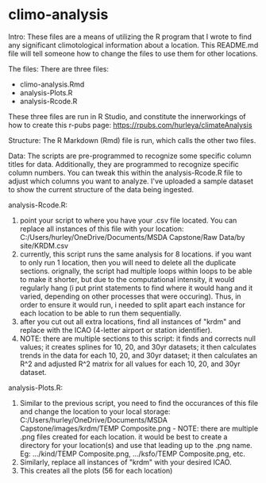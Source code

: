 # climo-analysis

Intro:
These files are a means of utilizing the R program that I wrote to find any significant climotological information about a location. This README.md file will tell someone how to change the files to use them for other locations.

The files:
There are three files:
- climo-analysis.Rmd
- analysis-Plots.R
- analysis-Rcode.R

These three files are run in R Studio, and constitute the innerworkings of how to create this r-pubs page: https://rpubs.com/hurleya/climateAnalysis

Structure:
The R Markdown (Rmd) file is run, which calls the other two files.

Data:
The scripts are pre-programmed to recognize some specific column titles for data. Additionally, they are programmed to recognize specific column numbers. You can tweak this within the analysis-Rcode.R file to adjust which columns you want to analyze. I've uploaded a sample dataset to show the current structure of the data being ingested.

analysis-Rcode.R:
1. point your script to where you have your .csv file located. You can replace all instances of this file with your location: C:/Users/hurley/OneDrive/Documents/MSDA Capstone/Raw Data/by site/KRDM.csv
2. currently, this script runs the same analysis for 8 locations. if you want to only run 1 location, then you will need to delete all the duplicate sections. orignally, the script had multiple loops within loops to be able to make it shorter, but due to the computational intensity, it would regularly hang (i put print statements to find where it would hang and it varied, depending on other processes that were occuring). Thus, in order to ensure it would run, i needed to split apart each instance for each location to be able to run them sequentially.
3. after you cut out all extra locations, find all instances of "krdm" and replace with the ICAO (4-letter airport or station identifier).
4. NOTE: there are multiple sections to this script: it finds and corrects null values; it creates splines for 10, 20, and 30yr datasets; it then calculates trends in the data for each 10, 20, and 30yr dataset; it then calculates an R^2 and adjusted R^2 matrix for all values for each 10, 20, and 30yr dataset.

analysis-Plots.R:
1. Similar to the previous script, you need to find the occurances of this file and change the location to your local storage: C:/Users/hurley/OneDrive/Documents/MSDA Capstone/images/krdm/TEMP Composite.png - NOTE: there are multiple .png files created for each location. it would be best to create a directory for your location(s) and use that leading up to the .png name. Eg: .../kind/TEMP Composite.png, .../ksfo/TEMP Composite.png, etc.
2. Similarly, replace all instances of "krdm" with your desired ICAO.
3. This creates all the plots (56 for each location)

